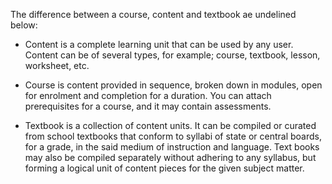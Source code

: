 The difference between a course, content and textbook ae undelined below:  
- Content is a complete learning unit that can be used by any user. Content can be of several types, for example; course, textbook, lesson, worksheet, etc.

- Course is content provided in sequence, broken down in modules, open for enrolment and completion for a duration. You can attach prerequisites for a course, and it may contain assessments.

- Textbook is a collection of content units. It can be compiled or curated from school textbooks that conform to syllabi of state or central boards, for a grade, in the said medium of instruction and language. Text books may also be compiled separately without adhering to any syllabus, but forming a logical unit of content pieces for the given subject matter.

